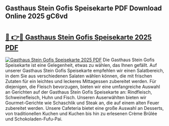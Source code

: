 ## Gasthaus Stein Gofis Speisekarte PDF Download Online 2025 gC6vd

# <h2><a href="http://gc79yg8.nevu.top/?p=Gasthaus+Stein+Gofis+Speisekarte">🔗 👉🔴 Gasthaus Stein Gofis Speisekarte 2025 PDF</a></h2>

[![Gasthaus Stein Gofis Speisekarte 2025 PDF](https://i.imgur.com/dBaPXMq.png)](http://gc79yg8.nevu.top/?p=Gasthaus+Stein+Gofis+Speisekarte)
Die Gasthaus Stein Gofis Speisekarte ist eine Gelegenheit, etwas zu wählen, das Ihnen gefällt. Auf unserer Gasthaus Stein Gofis Speisekarte empfehlen wir einen Salatbereich, in dem Sie aus verschiedenen Salaten wählen können, die mit frischen Zutaten für ein leichtes und leckeres Mittagessen zubereitet werden. Für diejenigen, die Fleisch bevorzugen, bieten wir eine umfangreiche Auswahl an Gerichten auf der Gasthaus Stein Gofis Speisekarte an: Rindfleisch, Schweinefleisch, Huhn und Fisch. Unseren Auserwählten bieten wir Gourmet-Gerichte wie Schaschlik und Steak an, die auf einem alten Feuer zubereitet werden. Unsere Cafeteria bietet eine große Auswahl an Desserts, von traditionellen Kuchen und Kuchen bis hin zu erlesenen Crème Brûlée und Schokoladen-Fufu-Pai.
